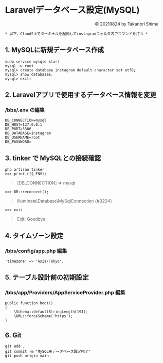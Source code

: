 # Laravelデータベース設定(MySQL)
<p style='text-align: right;'> &copy; 20210824 by Takanori Shima </p>

```
* 以下、Cloud9上でターミナルを起動してinstagramフォルダ内でコマンドを打つ *
```
## 1. MySQLに新規データベース作成
```
sudo service mysqld start
mysql -u root
mysql> create database instagram default character set utf8;
mysql> show databases;
mysql> exit;
```

## 2. Laravelアプリで使用するデータベース情報を変更
### /bbs/.env の編集
```
DB_CONNECTION=mysql
DB_HOST=127.0.0.1
DB_PORT=3306
DB_DATABASE=instagram
DB_USERNAME=root
DB_PASSWORD=
```
## 3. tinker で MySQLとの接続確認
```
php artisan tinker
>>> print_r($_ENV);
```
> [DB_CONNECTION] => mysql

```
>>> DB::reconnect();
```
> Illuminate\Database\MySqlConnection {#3234}

```
>>> exit
```
> Exit: Goodbye

## 4. タイムゾーン設定
### /bbs/config/app.php 編集
    'timezone' => 'Asia/Tokyo',
    
## 5. テーブル設計前の初期設定
### /bbs/app/Providers/AppServiceProvider.php 編集
    public function boot()
    {
        \Schema::defaultStringLength(191);
        \URL::forceScheme('https');
    }
    
## 6. Git
```
git add .
git commit -m "MySQL用データベース設定完了"
git push origin main
```